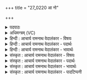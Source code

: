 +++
title = "27_0220 आ नो"

+++
<details><summary>पदपाठः</summary>

आ꣢। नः꣣। मित्रा। मि। त्रा। वरुणा। घृतैः꣢। ग꣡व्यू꣢꣯तिम्। गो। यू꣣तिम्। उक्षतम्। म꣡ध्वा꣢꣯। र꣡जाँ꣢꣯सि। सु꣣क्रतू। सु। क्रतूइ꣡ति꣢। २२०।
</details>

<details><summary>अधिमन्त्रम् (VC)</summary>

- इन्द्रः
- विश्वामित्रो गाथिनो जमदग्निर्वा
- गायत्री
- षड्जः
- ऐन्द्रं काण्डम्
</details>

<details><summary>हिन्दी : आचार्य रामनाथ वेदालंकार - विषयः</summary>

अगले मन्त्र में इन्द्र से अधिष्ठित ब्राह्मण और क्षत्रिय को सम्बोधन किया गया है।
</details>

<details><summary>हिन्दी : आचार्य रामनाथ वेदालंकार - पदार्थः</summary>

पदार्थान्वयभाषाः -  इन्द्र परमात्मा और इन्द्र राजा के अधिष्ठातृत्व में चलनेवाले हे (मित्रावरुणौ) ब्राह्मण और क्षत्रियो ! तुम दोनों (नः) हमारी (गव्यूतिम्) राष्ट्रभूमि को (घृतैः) घृत आदि पदार्थों से (आ उक्षतम्) सींचो अर्थात् समृद्ध करो। हे (सुक्रतू) उत्तम ज्ञान और कर्म वालो ! तुम दोनों (मध्वा) विद्यामधु के साथ (रजांसि) क्षात्रतेजों को उत्पन्न करो ॥७॥
</details>

<details><summary>हिन्दी : आचार्य रामनाथ वेदालंकार - भावार्थः</summary>

भावार्थभाषाः -  परमात्मा से प्रेरणा और राजा से सहायता पाकर ब्राह्मण और क्षत्रिय राष्ट्र की प्रजाओं में समृद्धि, विद्या, वीरता और क्षात्रतेज को यदि उत्पन्न करते हैं, तो राष्ट्र परम उत्कर्ष को पा सकता है ॥७॥
</details>

<details><summary>संस्कृत : आचार्य रामनाथ वेदालंकार - विषयः</summary>

अथेन्द्राधिष्ठितौ ब्राह्मणक्षत्रियौ सम्बोधयति।
</details>

<details><summary>संस्कृत : आचार्य रामनाथ वेदालंकार - पदार्थः</summary>

पदार्थान्वयभाषाः -  हे इन्द्रेण परमात्मना नृपतिना वाऽधिष्ठितौ२ (मित्रावरुणौ) ब्राह्मणक्षत्रियौ। ब्रह्मैव मित्रः। श० ४।१।४।१, क्षत्रं वै वरुणः। श० २।५।२।६। युवाम् (नः) अस्माकम् (गव्यूतिम्३) राष्ट्रभूमिम्। गवां धेनूनां यूतिः उचितभोजनादिना सत्कारः यत्र सा गव्यूतिः। यौतिः अर्चतिकर्मा। निघं० ३।१४। ‘गोर्यूतौ छन्दस्युपसंख्यानम्। अ० ६।१।७९ वा०’ इत्यवादेशः। यूतिः इति ‘ऊतियूतिजूति। अ० ३।३।९७’ इति क्तिन्प्रत्ययान्तो निपातः। (घृतैः) घृतादिपदार्थैः (आ उक्षतम्) आसिञ्चतम्, समृद्धं कुरुतम् इति भावः। उक्ष सेचने, भ्वादिः। हे (सुक्रतू) सुज्ञानकर्माणौ ! युवाम् (मध्वा) विद्यामधुना सह (रजांसि) क्षात्रतेजांसि, उत्पादयतम् इति शेषः। ज्योती रज उच्यते इति निरुक्तम्।४।१९। ॥७॥४
</details>

<details><summary>संस्कृत : आचार्य रामनाथ वेदालंकार - भावार्थः</summary>

भावार्थभाषाः -  परमात्मनः प्रेरणां नृपतेश्च साहाय्यं प्राप्य ब्राह्मणक्षत्रियौ राष्ट्रस्य प्रजासु समृद्धिं विद्यां, वीरतां, क्षात्रं तेजश्च यदि जनयतस्तर्हि राष्ट्रं परममुत्कर्षं प्राप्तुमर्हति ॥७॥
</details>

<details><summary>संस्कृत : आचार्य रामनाथ वेदालंकार - पादटिप्पनी</summary>

टिप्पणी:   १. ऋ० ३।६२।१६, य० २१।८ उभयत्र मित्रावरुणौ देवते, यजुषि ‘विश्वामित्र’ ऋषिः। साम० ६६३। २. इन्द्रदेवताकत्वाद् ऋचः एतद् योजनीयम्। ३. गावो यत्र चरन्ति सा गव्यूतिरुच्यते—इति वि०। गोसञ्चारदेशम् इति भ०। गवां मार्गं गोनिवासस्थानम्—इति सा०। ४. दयानन्दर्षिणा मन्त्रोऽयम् ऋग्भाष्येऽध्यापकोपदेशकविषये यजुर्भाष्ये च शिल्पविषये व्याख्यातः।
</details>